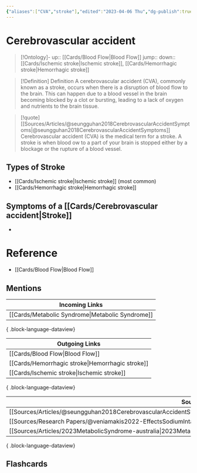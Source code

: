 ```yaml
---
{"aliases":["CVA","stroke"],"edited":"2023-04-06 Thu","dg-publish":true,"permalink":"/cards/cerebrovascular-accident/","dgPassFrontmatter":true}
---
```


# Cerebrovascular accident

> [!Ontology]-
> up:: [[Cards/Blood Flow\|Blood Flow]]
> jump::
> down:: [[Cards/Ischemic stroke\|Ischemic stroke]], [[Cards/Hemorrhagic stroke\|Hemorrhagic stroke]]

> [!Definition] Definition
> A cerebrovascular accident (CVA), commonly known as a stroke, occurs when there is a disruption of blood flow to the brain. This can happen due to a blood vessel in the brain becoming blocked by a clot or bursting, leading to a lack of oxygen and nutrients to the brain tissue.

> [!quote] [[Sources/Articles/@seungguhan2018CerebrovascularAccidentSymptoms\|@seungguhan2018CerebrovascularAccidentSymptoms]]
> Cerebrovascular accident (CVA) is the medical term for a stroke. A stroke is when blood ow to a part of your brain is stopped either by a blockage or the rupture of a blood vessel.

## Types of Stroke
- [[Cards/Ischemic stroke\|Ischemic stroke]] (most common)
- [[Cards/Hemorrhagic stroke\|Hemorrhagic stroke]]

## Symptoms of a [[Cards/Cerebrovascular accident\|Stroke]]
- 

# Reference
- [[Cards/Blood Flow\|Blood Flow]]

## Mentions
| Incoming Links                                      |
| --------------------------------------------------- |
| [[Cards/Metabolic Syndrome\|Metabolic Syndrome]] |

{ .block-language-dataview}

| Outgoing Links                                      |
| --------------------------------------------------- |
| [[Cards/Blood Flow\|Blood Flow]]                 |
| [[Cards/Hemorrhagic stroke\|Hemorrhagic stroke]] |
| [[Cards/Ischemic stroke\|Ischemic stroke]]       |

{ .block-language-dataview}

| Sources                                                                                                                |
| ---------------------------------------------------------------------------------------------------------------------- |
| [[Sources/Articles/@seungguhan2018CerebrovascularAccidentSymptoms\|@seungguhan2018CerebrovascularAccidentSymptoms]] |
| [[Sources/Research Papers/@veniamakis2022-EffectsSodiumIntake\|@veniamakis2022-EffectsSodiumIntake]]                |
| [[Sources/Articles/2023MetabolicSyndrome-australia\|2023MetabolicSyndrome-australia]]                               |

{ .block-language-dataview}

## Flashcards
